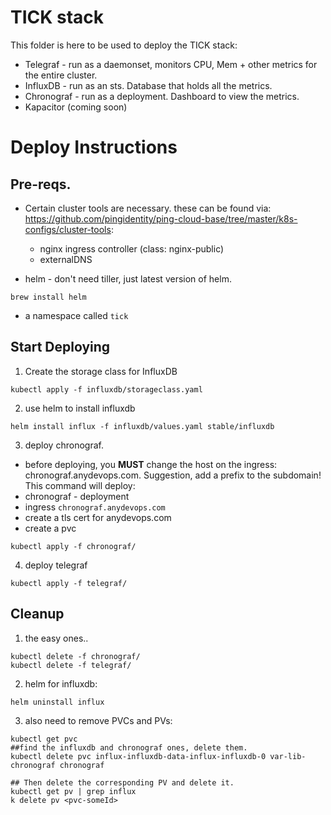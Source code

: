 # TICK stack

This folder is here to be used to deploy the TICK stack: 
- Telegraf - run as a daemonset, monitors CPU, Mem + other metrics for the entire cluster. 
- InfluxDB - run as an sts. Database that holds all the metrics. 
- Chronograf - run as a deployment. Dashboard to view the metrics. 
- Kapacitor (coming soon)

# Deploy Instructions

## Pre-reqs. 

- Certain cluster tools are necessary. these can be found via: https://github.com/pingidentity/ping-cloud-base/tree/master/k8s-configs/cluster-tools: 
  - nginx ingress controller (class: nginx-public)
  - externalDNS

- helm - don't need tiller, just latest version of helm. 
```
brew install helm
```
- a namespace called `tick`

## Start Deploying

1. Create the storage class for InfluxDB
```
kubectl apply -f influxdb/storageclass.yaml
```

2. use helm to install influxdb
```
helm install influx -f influxdb/values.yaml stable/influxdb 
```

3. deploy chronograf. 
  - before deploying, you **MUST** change the host on the ingress: chronograf.anydevops.com. Suggestion, add a prefix to the subdomain!
This command will deploy: 
- chronograf - deployment
- ingress `chronograf.anydevops.com`
- create a tls cert for anydevops.com
- create a pvc
```
kubectl apply -f chronograf/
```
4. deploy telegraf 
```
kubectl apply -f telegraf/
```

## Cleanup

1. the easy ones..
```
kubectl delete -f chronograf/
kubectl delete -f telegraf/
```
2. helm for influxdb: 
```
helm uninstall influx
```
3. also need to remove PVCs and PVs: 
```
kubectl get pvc
##find the influxdb and chronograf ones, delete them. 
kubectl delete pvc influx-influxdb-data-influx-influxdb-0 var-lib-chronograf chronograf

## Then delete the corresponding PV and delete it. 
kubectl get pv | grep influx
k delete pv <pvc-someId>
```